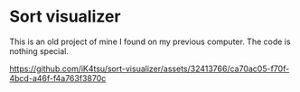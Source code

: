 # Sort visualizer

This is an old project of mine I found on my previous computer. The code is
nothing special.

https://github.com/iK4tsu/sort-visualizer/assets/32413766/ca70ac05-f70f-4bcd-a46f-f4a763f3870c

